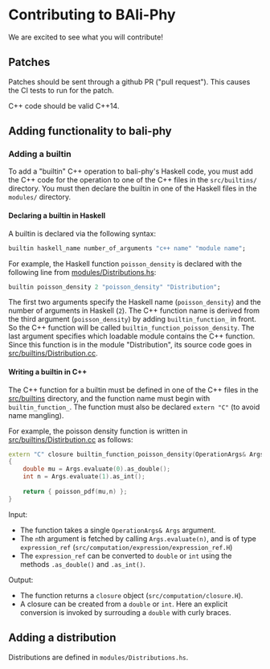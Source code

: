 # Contributing to BAli-Phy

We are excited to see what you will contribute!

## Patches

Patches should be sent through a github PR ("pull request").  This causes the CI tests to run for the patch.

C++ code should be valid C++14.

## Adding functionality to bali-phy

### Adding a builtin

To add a "builtin" C++ operation to bali-phy's Haskell code, you must add the C++ code for the operation to one of the C++ files in the `src/builtins/` directory.  You must then declare the builtin in one of the Haskell files in the `modules/` directory.

#### Declaring a builtin in Haskell

A builtin is declared via the following syntax:

``` Haskell
builtin haskell_name number_of_arguments "c++ name" "module name";
```

For example, the Haskell function `poisson_density` is declared with the following line from [modules/Distributions.hs](modules/Distributions.hs):

``` Haskell
builtin poisson_density 2 "poisson_density" "Distribution";
```

The first two arguments specify the Haskell name (`poisson_density`) and the number of arguments in Haskell (`2`).  The C++ function name is derived from the third argument (`poisson_density`) by adding `builtin_function_` in front.  So the C++ function will be called `builtin_function_poisson_density`.  The last argument specifies which loadable module contains the C++ function.  Since this function is in the module "Distribution", its source code goes in [src/builtins/Distribution.cc](src/builtins/Distribution.cc).

#### Writing a builtin in C++

The C++ function for a builtin must be defined in one of the C++ files in the [src/builtins](src/builtins) directory, and the function name must begin with `builtin_function_`.  The function must also be declared `extern "C"` (to avoid name mangling).

For example, the poisson density function is written in [src/builtins/Distirbution.cc](src/builtins/Distribution.cc) as follows:

``` C++
extern "C" closure builtin_function_poisson_density(OperationArgs& Args)
{
    double mu = Args.evaluate(0).as_double();
    int n = Args.evaluate(1).as_int();
  
    return { poisson_pdf(mu,n) };
}
```

Input:
* The function takes a single `OperationArgs& Args` argument.
* The `n`th argument is fetched by calling `Args.evaluate(n)`, and is of type `expression_ref` (`src/computation/expression/expression_ref.H`)
* The `expression_ref` can be converted to `double` or `int` using the methods `.as_double()` and `.as_int()`.

Output:
* The function returns a `closure` object (`src/computation/closure.H`).
* A closure can be created from a `double` or `int`.  Here an explicit conversion is invoked by surrouding a `double` with curly braces.

## Adding a distribution

Distributions are defined in `modules/Distributions.hs`.



